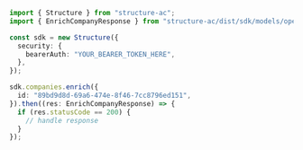 <!-- Start SDK Example Usage -->
```typescript
import { Structure } from "structure-ac";
import { EnrichCompanyResponse } from "structure-ac/dist/sdk/models/operations";

const sdk = new Structure({
  security: {
    bearerAuth: "YOUR_BEARER_TOKEN_HERE",
  },
});

sdk.companies.enrich({
  id: "89bd9d8d-69a6-474e-8f46-7cc8796ed151",
}).then((res: EnrichCompanyResponse) => {
  if (res.statusCode == 200) {
    // handle response
  }
});
```
<!-- End SDK Example Usage -->